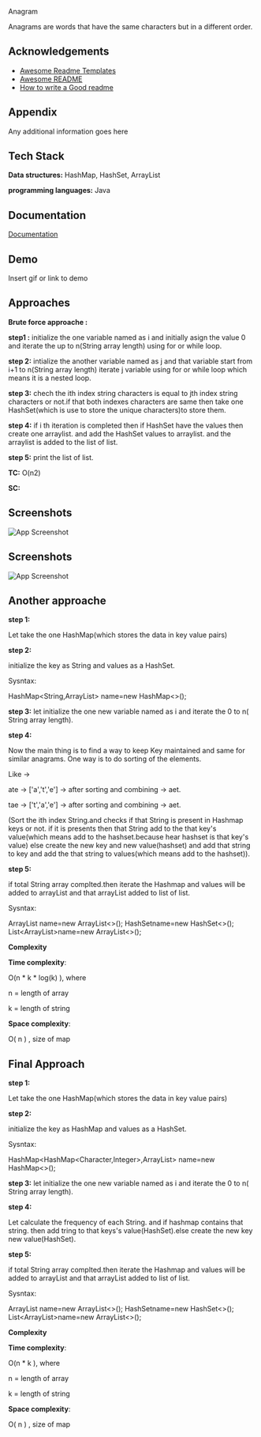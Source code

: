 
Anagram

Anagrams are words that have the same characters but in a different order.



## Acknowledgements

 - [Awesome Readme Templates](https://awesomeopensource.com/project/elangosundar/awesome-README-templates)
 - [Awesome README](https://github.com/matiassingers/awesome-readme)
 - [How to write a Good readme](https://bulldogjob.com/news/449-how-to-write-a-good-readme-for-your-github-project)


## Appendix

Any additional information goes here


## Tech Stack

**Data structures:** HashMap, HashSet, ArrayList

**programming languages:** Java


## Documentation

[Documentation](https://linktodocumentation)


## Demo

Insert gif or link to demo


## Approaches
**Brute force approache :**

**step1 :**
initialize the one variable named as i and initially asign the value 0 and iterate the up to n(String array length) using for or while loop.

**step 2:**
intialize the another variable named as j and that variable start from i+1 to n(String array length) iterate j variable using for or while loop which means it is a nested loop.

**step 3:** chech the ith index string characters is equal to jth index string characters or not.if that both indexes characters are same then take one HashSet(which is use to store the unique characters)to store them.

**step 4:** if i th iteration is completed then if HashSet have the values then create  one arraylist. and add the HashSet values to arraylist. and the arraylist is added to the list  of list.

**step 5:** print the list of list.

**TC:** O(n2)

**SC:**



## Screenshots

![App Screenshot](https://via.placeholder.com/468x300?text=App+Screenshot+Here )


## Screenshots

![App Screenshot](https://www.instagram.com/p/Cfd4cVyv9yS/?igshid=NTc4MTIwNjQ2YQ== )
## Another approache
**step 1:**

Let take the one HashMap(which stores the data in key value pairs)

**step 2:**

initialize the key as String and values as a HashSet.

Sysntax:

HashMap<String,ArrayList> name=new HashMap<>();

**step 3:**
let initialize the one new variable named as i and iterate the 0 to n( String array length).

**step 4:**

Now the main thing is to find a way to keep Key maintained and same for similar anagrams. One way is to do sorting of the elements.

Like ->

ate -> ['a','t','e'] -> after sorting and combining -> aet.

tae -> ['t','a','e'] -> after sorting and combining -> aet.

(Sort the ith index String.and checks if that String is present in Hashmap keys or not. if it is presents then that String add to the that key's value(which means add to the hashset.because hear hashset is that key's value) else create the new key and new value(hashset) and add that string to key and add the that string to values(which means add to the hashset)).

**step 5:**

if total String array complted.then iterate the Hashmap and values will be added to arrayList and that arrayList added to list of list.

Sysntax:

ArrayList<String> name=new ArrayList<>();
HashSet<String>name=new HashSet<>();
List<ArrayList<String>>name=new ArrayList<>();

**Complexity**

**Time complexity**:

 O(n * k * log(k) ), where

n = length of array

k = length of string

**Space complexity**:

 O( n ) , size of map
## Final Approach

**step 1:**

Let take the one HashMap(which stores the data in key value pairs)

**step 2:**

initialize the key as HashMap and values as a HashSet.

Sysntax:

HashMap<HashMap<Character,Integer>,ArrayList> name=new HashMap<>();

**step 3:**
let initialize the one new variable named as i and iterate the 0 to n( String array length).

**step 4:**

Let calculate the frequency of each String. and if hashmap contains that string. then add tring to that keys's value(HashSet).else create the new key new value(HashSet).

**step 5:**

if total String array complted.then iterate the Hashmap and values will be added to arrayList and that arrayList added to list of list.

Sysntax:

ArrayList<String> name=new ArrayList<>();
HashSet<String>name=new HashSet<>();
List<ArrayList<String>>name=new ArrayList<>();

**Complexity**

**Time complexity**:

 O(n * k ), where

n = length of array

k = length of string

**Space complexity**:

 O( n ) , size of map
